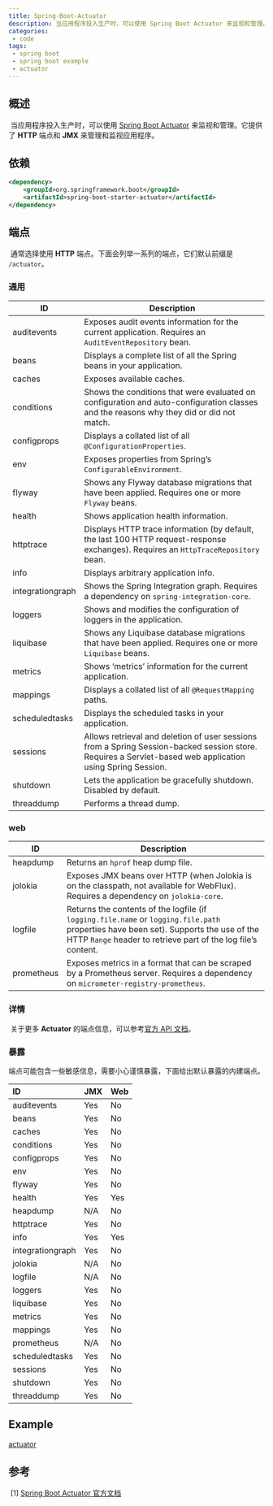 ```yaml
---
title: Spring-Boot-Actuator
description: 当应用程序投入生产时，可以使用 Spring Boot Actuator 来监视和管理。它提供了 HTTP 端点和 JMX 来管理和监视应用程序。
categories: 
 - code
tags:
 - spring boot
 - spring boot example
 - actuator
---
```


## 概述

​	当应用程序投入生产时，可以使用 [Spring Boot Actuator](<https://docs.spring.io/spring-boot/docs/current/reference/html/production-ready-features.html>) 来监视和管理。它提供了 **HTTP** 端点和 **JMX** 来管理和监视应用程序。

## 依赖

```xml
<dependency>
    <groupId>org.springframework.boot</groupId>
    <artifactId>spring-boot-starter-actuator</artifactId>
</dependency>
```

## 端点

​	通常选择使用 **HTTP** 端点。下面会列举一系列的端点，它们默认前缀是 `/actuator`。

### 通用

| ID               | **Description**                                              |
| ---------------- | ------------------------------------------------------------ |
| auditevents      | Exposes audit events information for the current application. Requires an `AuditEventRepository` bean. |
| beans            | Displays a complete list of all the Spring beans in your application. |
| caches           | Exposes available caches.                                    |
| conditions       | Shows the conditions that were evaluated on configuration and auto-configuration classes and the reasons why they did or did not match. |
| configprops      | Displays a collated list of all `@ConfigurationProperties`.  |
| env              | Exposes properties from Spring’s `ConfigurableEnvironment`.  |
| flyway           | Shows any Flyway database migrations that have been applied. Requires one or more `Flyway` beans. |
| health           | Shows application health information.                        |
| httptrace        | Displays HTTP trace information (by default, the last 100 HTTP request-response exchanges). Requires an `HttpTraceRepository` bean. |
| info             | Displays arbitrary application info.                         |
| integrationgraph | Shows the Spring Integration graph. Requires a dependency on `spring-integration-core`. |
| loggers          | Shows and modifies the configuration of loggers in the application. |
| liquibase        | Shows any Liquibase database migrations that have been applied. Requires one or more `Liquibase` beans. |
| metrics          | Shows ‘metrics’ information for the current application.     |
| mappings         | Displays a collated list of all `@RequestMapping` paths.     |
| scheduledtasks   | Displays the scheduled tasks in your application.            |
| sessions         | Allows retrieval and deletion of user sessions from a Spring Session-backed session store. Requires a Servlet-based web application using Spring Session. |
| shutdown         | Lets the application be gracefully shutdown. Disabled by default. |
| threaddump       | Performs a thread dump.                                      |

### web

| ID         | **Description**                                              |
| ---------- | ------------------------------------------------------------ |
| heapdump   | Returns an `hprof` heap dump file.                           |
| jolokia    | Exposes JMX beans over HTTP (when Jolokia is on the classpath, not available for WebFlux). Requires a dependency on `jolokia-core`. |
| logfile    | Returns the contents of the logfile (if `logging.file.name` or `logging.file.path` properties have been set). Supports the use of the HTTP `Range` header to retrieve part of the log file’s content. |
| prometheus | Exposes metrics in a format that can be scraped by a Prometheus server. Requires a dependency on `micrometer-registry-prometheus`. |

### 详情

​	关于更多 **Actuator** 的端点信息，可以参考[官方 API 文档](<https://docs.spring.io/spring-boot/docs/2.2.6.RELEASE/actuator-api//html/>)。

### 暴露

​	端点可能包含一些敏感信息，需要小心谨慎暴露，下面给出默认暴露的内建端点。

| ID               | JMX  | Web  |
| :--------------- | :--- | :--- |
| auditevents      | Yes  | No   |
| beans            | Yes  | No   |
| caches           | Yes  | No   |
| conditions       | Yes  | No   |
| configprops      | Yes  | No   |
| env              | Yes  | No   |
| flyway           | Yes  | No   |
| health           | Yes  | Yes  |
| heapdump         | N/A  | No   |
| httptrace        | Yes  | No   |
| info             | Yes  | Yes  |
| integrationgraph | Yes  | No   |
| jolokia          | N/A  | No   |
| logfile          | N/A  | No   |
| loggers          | Yes  | No   |
| liquibase        | Yes  | No   |
| metrics          | Yes  | No   |
| mappings         | Yes  | No   |
| prometheus       | N/A  | No   |
| scheduledtasks   | Yes  | No   |
| sessions         | Yes  | No   |
| shutdown         | Yes  | No   |
| threaddump       | Yes  | No   |

## Example

[actuator](<https://github.com/guolanren/spring-boot-example/tree/master/actuator>)

## 参考

​	\[1\] [Spring Boot Actuator 官方文档](<https://docs.spring.io/spring-boot/docs/current/reference/html/production-ready-features.html>)